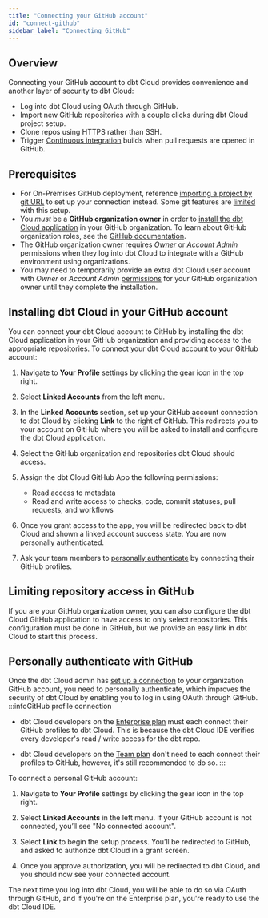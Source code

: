 ```yaml
---
title: "Connecting your GitHub account"
id: "connect-github"
sidebar_label: "Connecting GitHub"
---
```


## Overview

Connecting your GitHub account to dbt Cloud provides convenience and another layer of security to dbt Cloud:
- Log into dbt Cloud using OAuth through GitHub.
- Import new GitHub repositories with a couple clicks during dbt Cloud project setup.
- Clone repos using HTTPS rather than SSH.
- Trigger [Continuous integration](/docs/deploy/cloud-ci-job) builds when pull requests are opened in GitHub.

## Prerequisites

- For On-Premises GitHub deployment, reference [importing a project by git URL](/docs/collaborate/git/import-a-project-by-git-url) to set up your connection instead. Some git features are [limited](/docs/collaborate/git/import-a-project-by-git-url#limited-integration) with this setup.
- You _must_ be a **GitHub organization owner** in order to [install the dbt Cloud application](/docs/collaborate/git/connect-github#installing-dbt-cloud-in-your-github-account) in your GitHub organization. To learn about GitHub organization roles, see the [GitHub documentation](https://docs.github.com/en/organizations/managing-peoples-access-to-your-organization-with-roles/roles-in-an-organization). 
- The GitHub organization owner requires [_Owner_](/docs/collaborate/manage-access/self-service-permissions) or [_Account Admin_](/docs/collaborate/manage-access/enterprise-permissions) permissions when they log into dbt Cloud to integrate with a GitHub environment using organizations.
- You may need to temporarily provide an extra dbt Cloud user account with _Owner_ or _Account Admin_ [permissions](/docs/collaborate/manage-access/self-service-permissions) for your GitHub organization owner until they complete the installation.


## Installing dbt Cloud in your GitHub account

You can connect your dbt Cloud account to GitHub by installing the dbt Cloud application in your GitHub organization and providing access to the appropriate repositories. 
To connect your dbt Cloud account to your GitHub account: 

1. Navigate to **Your Profile** settings by clicking the gear icon in the top right. 

2. Select **Linked Accounts** from the left menu.

<Lightbox src="/img/docs/dbt-cloud/cloud-configuring-dbt-cloud/connecting-github/github-connect.gif" title="Navigated to Linked Accounts under your profile"/>

3. In the **Linked Accounts** section, set up your GitHub account connection to dbt Cloud by clicking **Link** to the right of GitHub. This redirects you to your account on GitHub where you will be asked to install and configure the dbt Cloud application. 

4. Select the GitHub organization and repositories dbt Cloud should access.

   <Lightbox src="/img/docs/dbt-cloud/cloud-configuring-dbt-cloud/connecting-github/github-app-install.png" title="Installing the dbt Cloud application into a GitHub organization"/>

5. Assign the dbt Cloud GitHub App the following permissions:
   - Read access to metadata
   - Read and write access to checks, code, commit statuses, pull requests, and workflows

6. Once you grant access to the app, you will be redirected back to dbt Cloud and shown a linked account success state. You are now personally authenticated. 
7. Ask your team members to [personally authenticate](/docs/collaborate/git/connect-github#personally-authenticate-with-github) by connecting their GitHub profiles.

## Limiting repository access in GitHub
If you are your GitHub organization owner, you can also configure the dbt Cloud GitHub application to have access to only select repositories. This configuration must be done in GitHub, but we provide an easy link in dbt Cloud to start this process.
<Lightbox src="/img/docs/dbt-cloud/cloud-configuring-dbt-cloud/connecting-github/configure-github.png" title="Configuring the dbt Cloud app"/>

## Personally authenticate with GitHub

Once the dbt Cloud admin has [set up a connection](docs/collaborate/git/connect-github#installing-dbt-cloud-in-your-github-account) to your organization GitHub account, you need to personally authenticate, which improves the security of dbt Cloud by enabling you to log in using OAuth through GitHub.
:::infoGitHub profile connection
- dbt Cloud developers on the [Enterprise plan](https://www.getdbt.com/pricing/) must each connect their GitHub profiles to dbt Cloud. This is because the dbt Cloud IDE verifies every developer's read / write access for the dbt repo. 

- dbt Cloud developers on the [Team plan](https://www.getdbt.com/pricing/) don't need to each connect their profiles to GitHub, however, it's still recommended to do so.
:::

To connect a personal GitHub account:

1. Navigate to **Your Profile** settings by clicking the gear icon in the top right. 

2. Select **Linked Accounts** in the left menu. If your GitHub account is not connected, you’ll see "No connected account". 

3. Select **Link** to begin the setup process. You’ll be redirected to GitHub, and asked to authorize dbt Cloud in a grant screen.
<Lightbox src="/img/docs/dbt-cloud/cloud-configuring-dbt-cloud/connecting-github/github-auth.png" title="Authorizing the dbt Cloud app for developers"/>

4. Once you approve authorization, you will be redirected to dbt Cloud, and you should now see your connected account. 

The next time you log into dbt Cloud, you will be able to do so via OAuth through GitHub, and if you're on the Enterprise plan, you're ready to use the dbt Cloud IDE.
